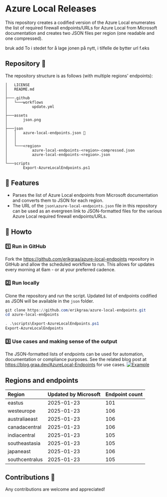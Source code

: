 # Azure Local Releases

This repository creates a codified version of the Azure Local enumerates the list of required firewall endpoints/URLs for Azure Local from Microsoft documentation and creates two JSON files per region (one readable and one compressed).

bruk add To i stedet for å lage jonen på nytt, i tilfelle de bytter url f.eks

## Repository 🌳

The repository structure is as follows (with multiple regions' endpoints):

```
│   LICENSE
│   README.md
│
├───.github
│   └───workflows
│           update.yml
│
├───assets
│       json.png
│
├───json
│   │   azure-local-endpoints.json 🍏
│   │
│   │
│   └───<region>
│           azure-local-endpoints-<region>-compressed.json
│           azure-local-endpoints-<region>.json
│
└───scripts
        Export-AzureLocalEndpoints.ps1
```
## 🚀 Features

- Parses the list of Azure Local endpoints from Microsoft documentation and converts them to JSON for each region.
- The URL of the `json\azure-local-endpoints.json` file in this repository can be used as an evergreen link to JSON-formatted files for the various Azure Local required firewall endpoints/URLs.
## 📄 Howto

### 1️⃣ Run in GitHub
Fork the https://github.com/erikgraa/azure-local-endpoints repository in GitHub and allow the scheduled workflow to run. This allows for updates every morning at 6am - or at your preferred cadence.
### 2️⃣ Run locally
Clone the repository and run the script. Updated list of endpoints codified as JSON will be available in the `json` folder.
```powershell
git clone https://github.com/erikgraa/azure-local-endpoints.git
cd azure-local-endpoints
```
```powershell
. .\scripts\Export-AzureLocalEndpoints.ps1
Export-AzureLocalEndpoints
```
### 3️⃣ Use cases and making sense of the output
The JSON-formatted lists of endpoints can be used for automation, documentation or compliance purposes. See the related blog post at https://blog.graa.dev/AzureLocal-Endpoints for use cases.
[![Example](/assets/json.png)](https://github.com/erikgraa/azure-local-endpoints/tree/main/json) 
## Regions and endpoints

|Region|Updated by Microsoft|Endpoint count|
| :--- | --- | --- |
|eastus|2025-01-23|101|
|westeurope|2025-01-23|106|
|australiaeast|2025-01-23|106|
|canadacentral|2025-01-23|106|
|indiacentral|2025-01-23|105|
|southeastasia|2025-01-23|105|
|japaneast|2025-01-23|106|
|southcentralus|2025-01-23|105|
## Contributions 👏

Any contributions are welcome and appreciated!
